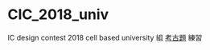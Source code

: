 # CIC_2018_univ
IC design contest 2018 cell based university 組 [考古題](http://icdc.ntust.edu.tw/2021/index2.php?page=OldExams) 練習

